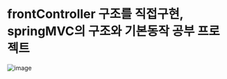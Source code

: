 __frontController 구조를 직접구현, springMVC의 구조와 기본동작 공부 프로젝트__
=================================

![image](https://user-images.githubusercontent.com/96917871/154848158-24550328-09ba-40fe-b9c8-b29b01eff0ac.png)
